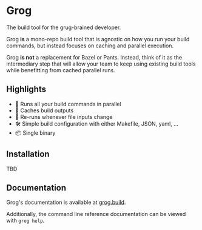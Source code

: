 # Grog

The build tool for the grug-brained developer.

Grog **is** a mono-repo build tool that is agnostic on how you run your build commands, but instead focuses on caching and parallel execution.

Grog **is not** a replacement for Bazel or Pants. Instead, think of it as the intermediary step that will allow your team to keep using existing build tools while benefitting from cached parallel runs.

## Highlights

- 🚀 Runs all your build commands in parallel
- 💾 Caches build outputs
- 🔄 Re-runs whenever file inputs change
- 🛠️ Simple build configuration with either Makefile, JSON, yaml, ...
- 📦 Single binary

## Installation

TBD

## Documentation

Grog's documentation is available at [grog.build](https://grog.build).

Additionally, the command line reference documentation can be viewed with `grog help`.
